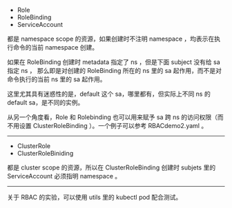 - Role
- RoleBinding
- ServiceAccount

都是 namespace scope 的资源，如果创建时不注明 namespace ，均表示在执行命令的当前 namespace 创建。

如果在 RoleBinding 创建时 metadata 指定了 ns ，但是下面 subject 没有给 sa 指定 ns ，
那么即是对创建的 RoleBinding 所在的 ns 里的 sa 起作用，而不是对命令执行的当前 ns 里的 sa 起作用。

这里尤其具有迷惑性的是，default 这个 sa，哪里都有，但实际上不同 ns 的 default sa，是不同的实例。

从另一个角度看，Role 和 Rolebinding 也可以用来赋予 sa 跨 ns 的访问权限（而不用设置 ClusterRoleBinding ）。一个例子可以参考 RBACdemo2.yaml 。

---

- ClusterRole
- ClusterRoleBiniding 

都是 cluster scope 的资源，所以在 ClusterRoleBinding 创建时 subjets 里的 ServiceAccount 必须指明 namespace 。

---

关于 RBAC 的实验，可以使用 utils 里的 kubectl pod 配合测试。